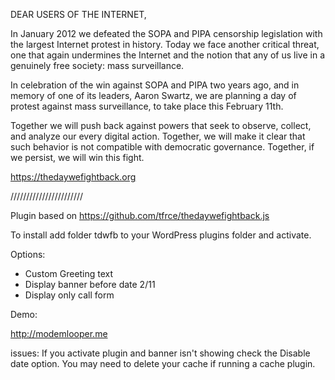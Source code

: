 DEAR USERS OF THE INTERNET,

In January 2012 we defeated the SOPA and PIPA censorship legislation with the largest Internet protest in history. Today we face another critical threat, one that again undermines the Internet and the notion that any of us live in a genuinely free society: mass surveillance.

In celebration of the win against SOPA and PIPA two years ago, and in memory of one of its leaders, Aaron Swartz, we are planning a day of protest against mass surveillance, to take place this February 11th.

Together we will push back against powers that seek to observe, collect, and analyze our every digital action. Together, we will make it clear that such behavior is not compatible with democratic governance. Together, if we persist, we will win this fight.

https://thedaywefightback.org


///////////////////////

Plugin based on https://github.com/tfrce/thedaywefightback.js

To install add folder tdwfb to your WordPress plugins folder and activate.

Options:

- Custom Greeting text
- Display banner before date 2/11
- Display only call form

Demo:

http://modemlooper.me


issues: 
If you activate plugin and banner isn't showing check the Disable date option. You may need to delete your cache if running a cache plugin. 
